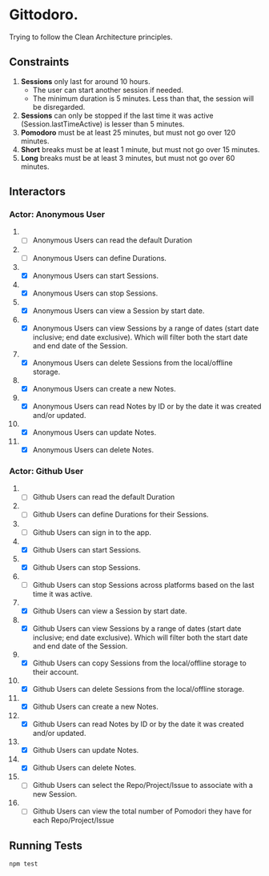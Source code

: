 # Gittodoro.

Trying to follow the Clean Architecture principles.

## Constraints

1. **Sessions** only last for around 10 hours.
   - The user can start another session if needed.
   - The minimum duration is 5 minutes. Less than that, the session will be disregarded.
1. **Sessions** can only be stopped if the last time it was active (Session.lastTimeActive) is lesser than 5 minutes.
1. **Pomodoro** must be at least 25 minutes, but must not go over 120 minutes.
1. **Short** breaks must be at least 1 minute, but must not go over 15 minutes.
1. **Long** breaks must be at least 3 minutes, but must not go over 60 minutes.

## Interactors

### Actor: Anonymous User

1. - [ ] Anonymous Users can read the default Duration
1. - [ ] Anonymous Users can define Durations.
1. - [x] Anonymous Users can start Sessions.
1. - [x] Anonymous Users can stop Sessions.
1. - [x] Anonymous Users can view a Session by start date.
1. - [x] Anonymous Users can view Sessions by a range of dates (start date inclusive; end date exclusive). Which will filter both the start date and end date of the Session.
1. - [x] Anonymous Users can delete Sessions from the local/offline storage.
1. - [x] Anonymous Users can create a new Notes.
1. - [x] Anonymous Users can read Notes by ID or by the date it was created and/or updated.
1. - [x] Anonymous Users can update Notes.
1. - [x] Anonymous Users can delete Notes.

### Actor: Github User

1. - [ ] Github Users can read the default Duration
1. - [ ] Github Users can define Durations for their Sessions.
1. - [ ] Github Users can sign in to the app.
1. - [x] Github Users can start Sessions.
1. - [x] Github Users can stop Sessions.
1. - [ ] Github Users can stop Sessions across platforms based on the last time it was active.
1. - [x] Github Users can view a Session by start date.
1. - [x] Github Users can view Sessions by a range of dates (start date inclusive; end date exclusive). Which will filter both the start date and end date of the Session.
1. - [x] Github Users can copy Sessions from the local/offline storage to their account.
1. - [x] Github Users can delete Sessions from the local/offline storage.
1. - [x] Github Users can create a new Notes.
1. - [x] Github Users can read Notes by ID or by the date it was created and/or updated.
1. - [x] Github Users can update Notes.
1. - [x] Github Users can delete Notes.
1. - [ ] Github Users can select the Repo/Project/Issue to associate with a new Session.
1. - [ ] Github Users can view the total number of Pomodori they have for each Repo/Project/Issue

## Running Tests

`npm test`
